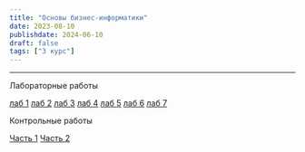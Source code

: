 ```yaml
---
title: "Основы бизнес-информатики"
date: 2023-08-10
publishdate: 2024-06-10
draft: false
tags: ["3 курс"]
---
```

---

Лабораторные работы 

[лаб 1](https://disk.yandex.ru/i/A_J8PZg_h5gcWQ)
[лаб 2](https://disk.yandex.ru/d/LUXy0MG3ivMR4g)
[лаб 3](https://disk.yandex.ru/d/EmmRv6v-KHTPjw)
[лаб 4](https://disk.yandex.ru/d/qXJJ0zOSUa0laA)
[лаб 5](https://disk.yandex.ru/d/3CWhVA2liFc6Fg)
[лаб 6](https://disk.yandex.ru/d/onFbIC1CFKxgGA)
[лаб 7](https://disk.yandex.ru/d/maXMTydbT03Gpg)

Контрольные работы

[Часть 1](https://disk.yandex.ru/d/SQpjE6ejd__frw)
[Часть 2](https://disk.yandex.ru/d/aqSn-XgaDmz12A)
